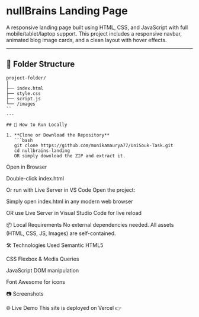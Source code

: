 # nullBrains Landing Page

A responsive landing page built using HTML, CSS, and JavaScript with full mobile/tablet/laptop support. This project includes a responsive navbar, animated blog image cards, and a clean layout with hover effects.

---

## 📁 Folder Structure
```
project-folder/
│
├── index.html
├── style.css
├── script.js
└── /images
``
---

## 🚀 How to Run Locally

1. **Clone or Download the Repository**
   ```bash
   git clone https://github.com/monikamaurya77/UniSouk-Task.git
   cd nullbrains-landing
   OR simply download the ZIP and extract it.
   ```

Open in Browser

Double-click index.html

Or run with Live Server in VS Code
Open the project:

Simply open index.html in any modern web browser

OR use Live Server in Visual Studio Code for live reload

📦 Local Requirements
No external dependencies needed.
All assets (HTML, CSS, JS, Images) are self-contained.

🛠 Technologies Used
Semantic HTML5

CSS Flexbox & Media Queries

JavaScript DOM manipulation

Font Awesome for icons

📷 Screenshots


🌐 Live Demo
This site is deployed on Vercel
👉 
